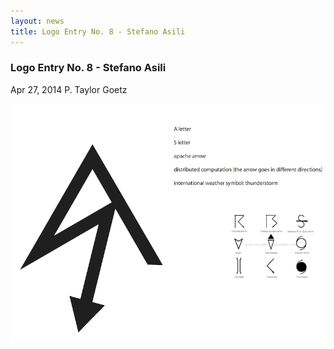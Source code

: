 ```yaml
---
layout: news
title: Logo Entry No. 8 - Stefano Asili
---
```

<!--Post Header-->
<h3 class="news-title">Logo Entry No. 8 - Stefano Asili</h3>
<div class="news-meta">
    <i class="fa fa-calendar"></i> Apr 27, 2014 <i class="fa fa-user"></i> P. Taylor Goetz
</div>
<!--Post Body-->
<p><img src="storm_logo08.png" alt="Storm Logo" class="img-responsive"></p>